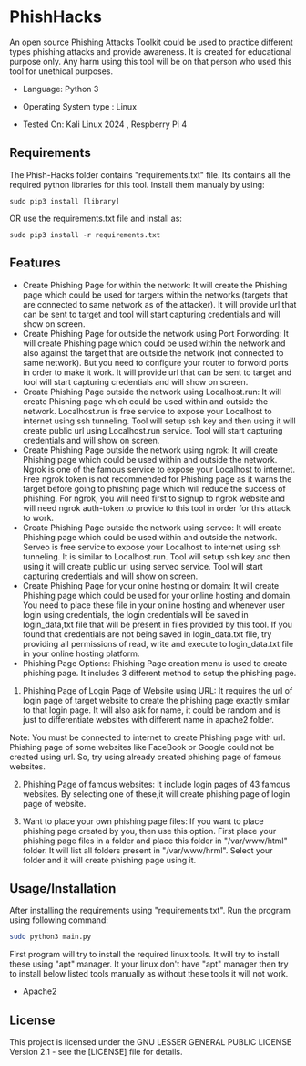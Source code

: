 
# PhishHacks

An open source Phishing Attacks Toolkit could be used to practice different types phishing attacks and provide awareness. It is created for educational purpose only. Any harm using this tool will be on that person who used this tool for unethical purposes.

- Language: Python 3

- Operating System type : Linux

- Tested On: Kali Linux 2024 , Respberry Pi 4


## Requirements
The Phish-Hacks folder contains  "requirements.txt" file. Its contains all the required python libraries for this tool.
Install them manualy by using:
```
sudo pip3 install [library]
```
OR use the requirements.txt file and install as:
```
sudo pip3 install -r requirements.txt
```

## Features

- Create Phishing Page for within the network:
It will create the Phishing page which could be used for targets within the networks (targets that are connected to same network as of the attacker). It will provide url that can be sent to target and tool will start capturing credentials and will show on screen.
- Create Phishing Page for outside the network using Port Forwording:
It will create Phishing page which could be used within the network and also against the target that are outside the network (not connected to same network). But you need to configure your router to forword ports in order to make it work. It will provide url that can be sent to target and tool will start capturing credentials and will show on screen.
- Create Phishing Page outside the network using Localhost.run:
It will create Phishing page which could be used within and outside the network. Localhost.run is free service to expose your Localhost to internet using ssh tunneling. Tool will setup ssh key and then using it will create public url using Localhost.run service. Tool will start capturing credentials and will show on screen.
- Create Phishing Page outside the network using ngrok:
It will create Phishing page which could be used within and outside the network. Ngrok is one of the famous service to expose your Localhost to internet. Free ngrok token is not recommended for Phishing page as it warns the target before going to phishing page which will reduce the success of phishing. For ngrok, you will need first to signup to ngrok website and will need ngrok auth-token to provide to this tool in order for this attack to work.
- Create Phishing Page outside the network using serveo:
It will create Phishing page which could be used within and outside the network. Serveo is free service to expose your Localhost to internet using ssh tunneling. It is similar to Localhost.run.   Tool will setup ssh key and then using it will create public url using serveo service. Tool will start capturing credentials and will show on screen.
- Create Phishing Page for your onlne hosting or domain:
It will create Phishing page which could be used for your online hosting and domain. You need to place these file in your online hosting and whenever user login using credentials, the login credentials will be saved in login_data,txt file that will be present in files provided by this tool. If you found that credentials are not being saved in login_data.txt file, try providing all permissions of read, write and execute to login_data.txt file in your online hosting platform.
- Phishing Page Options:
Phishing Page creation menu is used to create phishing page. It includes 3 different method to setup the phishing page.
1. Phishing Page of Login Page of Website using URL:
It requires the url of login page of target website to create the phishing page exactly similar to that login page. It will also ask for name, it could be random and is just to differentiate websites with different name in apache2 folder.

Note: You must be connected to internet to create Phishing page with url. Phishing page of some websites like FaceBook or Google could not be created using url. So, try using already created phishing page of famous websites.

2. Phishing Page of famous websites:
It include login pages of 43 famous websites. By selecting one of these,it will create phishing page of login page of website.

3. Want to place your own phishing page files:
If you want to place phishing page created by you, then use this option. First place your phishing page files in a folder and place this folder in "/var/www/html" folder. It will list all folders present in "/var/www/hrml". Select your folder and it will create phishing page using it.  

## Usage/Installation

After installing the requirements using "requirements.txt". Run the program using following command:

```bash
sudo python3 main.py
```

First program will try to install the required linux tools. It will try to install these using "apt" manager. It your linux don't have "apt" manager then try to install below listed tools manually as without these tools it will not work.

- Apache2


## License

This project is licensed under the GNU LESSER GENERAL PUBLIC LICENSE Version 2.1 - see the [LICENSE] file for details.
